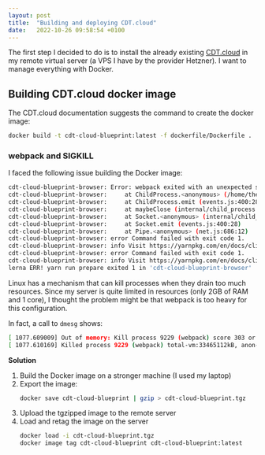 ```yaml
---
layout: post
title:  "Building and deploying CDT.cloud"
date:   2022-10-26 09:58:54 +0100
---
```

The first step I decided to do is to install the already existing [CDT.cloud][cdt-cloud] in my remote virtual server (a VPS I have by the provider Hetzner).
I want to manage everything with Docker.

## Building CDT.cloud docker image
The CDT.cloud documentation suggests the command to create the docker image:

```sh
docker build -t cdt-cloud-blueprint:latest -f dockerfile/Dockerfile .
```
### webpack and SIGKILL
I faced the following issue building the Docker image:

```sh
cdt-cloud-blueprint-browser: Error: webpack exited with an unexpected signal: SIGKILL.
cdt-cloud-blueprint-browser:     at ChildProcess.<anonymous> (/home/theia/cdt-cloud-blueprint/node_modules/@theia/application-manager/lib/application-process.js:59:28)
cdt-cloud-blueprint-browser:     at ChildProcess.emit (events.js:400:28)
cdt-cloud-blueprint-browser:     at maybeClose (internal/child_process.js:1088:16)
cdt-cloud-blueprint-browser:     at Socket.<anonymous> (internal/child_process.js:446:11)
cdt-cloud-blueprint-browser:     at Socket.emit (events.js:400:28)
cdt-cloud-blueprint-browser:     at Pipe.<anonymous> (net.js:686:12)
cdt-cloud-blueprint-browser: error Command failed with exit code 1.
cdt-cloud-blueprint-browser: info Visit https://yarnpkg.com/en/docs/cli/run for documentation about this command.
cdt-cloud-blueprint-browser: error Command failed with exit code 1.
cdt-cloud-blueprint-browser: info Visit https://yarnpkg.com/en/docs/cli/run for documentation about this command.
lerna ERR! yarn run prepare exited 1 in 'cdt-cloud-blueprint-browser'
```
Linux has a mechanism that can kill processes when they drain too much resources. Since my server is quite limited in resources (only 2GB of RAM and 1 core), I thought the problem might be that webpack is too heavy for this configuration.

In fact, a call to `dmesg` shows:
```sh
[ 1077.609009] Out of memory: Kill process 9229 (webpack) score 303 or sacrifice child
[ 1077.610169] Killed process 9229 (webpack) total-vm:33465112kB, anon-rss:1166192kB, file-rss:0kB, shmem-rss:0kB
```
**Solution**
1. Build the Docker image on a stronger machine (I used my laptop)
1. Export the image:
	```sh
	docker save cdt-cloud-blueprint | gzip > cdt-cloud-blueprint.tgz
	```
1. Upload the tgzipped image to the remote server
1. Load and retag the image on the server
	```sh
	docker load -i cdt-cloud-blueprint.tgz
	docker image tag cdt-cloud-blueprint cdt-cloud-blueprint:latest
	```

[cdt-cloud]: https://github.com/eclipse-cdt-cloud/cdt-cloud

